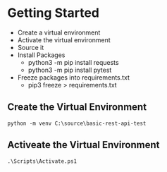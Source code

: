 # Getting Started
- Create a virtual environment
- Activate the virtual environment
- Source it
- Install Packages
    - python3 -m pip install requests
    - python3 -m pip install pytest
- Freeze packages into requirements.txt
    - pip3 freeze > requirements.txt

## Create the Virtual Environment
```
python -m venv C:\source\basic-rest-api-test
```

## Activeate the Virtual Environment
```
.\Scripts\Activate.ps1
```
